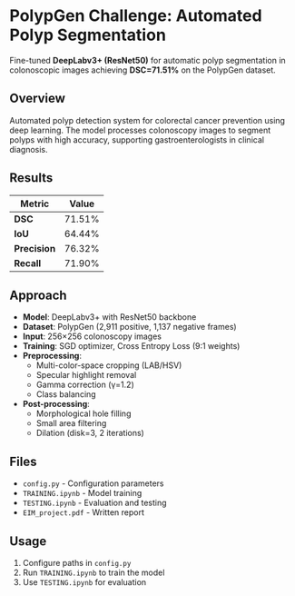 # PolypGen Challenge: Automated Polyp Segmentation

Fine-tuned **DeepLabv3+ (ResNet50)** for automatic polyp segmentation in colonoscopic images achieving **DSC=71.51%** on the PolypGen dataset.

## Overview

Automated polyp detection system for colorectal cancer prevention using deep learning. The model processes colonoscopy images to segment polyps with high accuracy, supporting gastroenterologists in clinical diagnosis.

## Results

| Metric | Value |
|--------|-------|
| **DSC** | 71.51% |
| **IoU** | 64.44% |
| **Precision** | 76.32% |
| **Recall** | 71.90% |

## Approach

- **Model**: DeepLabv3+ with ResNet50 backbone
- **Dataset**: PolypGen (2,911 positive, 1,137 negative frames)
- **Input**: 256×256 colonoscopy images
- **Training**: SGD optimizer, Cross Entropy Loss (9:1 weights)
- **Preprocessing**:
  - Multi-color-space cropping (LAB/HSV)
  - Specular highlight removal
  - Gamma correction (γ=1.2)
  - Class balancing
- **Post-processing**:
  - Morphological hole filling
  - Small area filtering  
  - Dilation (disk=3, 2 iterations)

## Files

- `config.py` - Configuration parameters
- `TRAINING.ipynb` - Model training
- `TESTING.ipynb` - Evaluation and testing
- `EIM_project.pdf` - Written report

## Usage

1. Configure paths in `config.py`
2. Run `TRAINING.ipynb` to train the model
3. Use `TESTING.ipynb` for evaluation
